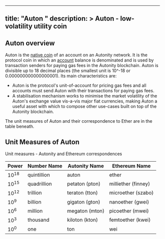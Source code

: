 
---
title: "Auton "
description: >
  Auton - low-volatility utility coin
---

## Auton overview

Auton is the [native coin](/glossary/#native-coin) of an account on an Autonity network. It is the protocol coin in which an [account](/glossary/#account) balance is denominated and is used by transaction senders for paying gas fees in the Autonity blockchain. Auton is divisible up to 18 decimal places (the smallest unit is 10^-18 or 0.000000000000000001). Its main characteristics are:

- Auton is the protocol's unit-of-account for pricing gas fees and all accounts must send Auton with their transactions for paying gas fees.
- A stabilisation mechanism works to minimise the market volatility of the Auton's exchange value vis-a-vis major fiat currencies, making Auton a useful asset with which to compose other use-cases built on top of the Autonity blockchain.

The unit measures of Auton and their correspondence to Ether are in the table beneath.

## Unit Measures of Auton

Unit measures - Autonity and Ethereum correspondences

| Power | Number Name | Autonity Name | Ethereum Name|
|--|--|--|--|
| 10<sup>18</sup> | quintillion | auton | ether |
| 10<sup>15</sup> | quadrillion | petaton (pton) | milliether (finney) |
| 10<sup>12</sup> | trillion | teraton (tton) | microether (szabo) |
| 10<sup>9</sup> | billion | gigaton (gton) | nanoether (gwei) |
| 10<sup>6</sup> | million | megaton (mton) | picoether (mwei) |
| 10<sup>3</sup> | thousand | kiloton (kton) | femtoether (kwei) |
| 10<sup>0</sup> | one | ton | wei |
